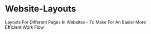 # Website-Layouts
Layouts For Different Pages In Websites - To Make For An Easier More Efficient Work Flow
